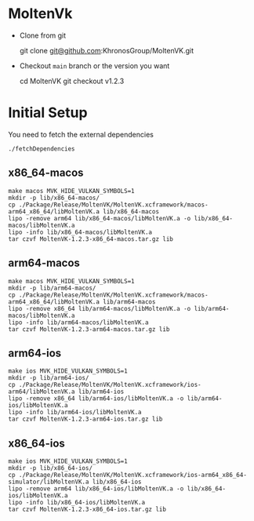 
# MoltenVk

* Clone from git

    git clone git@github.com:KhronosGroup/MoltenVK.git

* Checkout `main` branch or the version you want

    cd MoltenVK
    git checkout v1.2.3

# Initial Setup

You need to fetch the external dependencies

    ./fetchDependencies

## x86_64-macos

    make macos MVK_HIDE_VULKAN_SYMBOLS=1
    mkdir -p lib/x86_64-macos/
    cp ./Package/Release/MoltenVK/MoltenVK.xcframework/macos-arm64_x86_64/libMoltenVK.a lib/x86_64-macos
    lipo -remove arm64 lib/x86_64-macos/libMoltenVK.a -o lib/x86_64-macos/libMoltenVK.a
    lipo -info lib/x86_64-macos/libMoltenVK.a
    tar czvf MoltenVK-1.2.3-x86_64-macos.tar.gz lib

## arm64-macos

    make macos MVK_HIDE_VULKAN_SYMBOLS=1
    mkdir -p lib/arm64-macos/
    cp ./Package/Release/MoltenVK/MoltenVK.xcframework/macos-arm64_x86_64/libMoltenVK.a lib/arm64-macos
    lipo -remove x86_64 lib/arm64-macos/libMoltenVK.a -o lib/arm64-macos/libMoltenVK.a
    lipo -info lib/arm64-macos/libMoltenVK.a
    tar czvf MoltenVK-1.2.3-arm64-macos.tar.gz lib

## arm64-ios

    make ios MVK_HIDE_VULKAN_SYMBOLS=1
    mkdir -p lib/arm64-ios/
    cp ./Package/Release/MoltenVK/MoltenVK.xcframework/ios-arm64/libMoltenVK.a lib/arm64-ios
    lipo -remove x86_64 lib/arm64-ios/libMoltenVK.a -o lib/arm64-ios/libMoltenVK.a
    lipo -info lib/arm64-ios/libMoltenVK.a
    tar czvf MoltenVK-1.2.3-arm64-ios.tar.gz lib

## x86_64-ios

    make ios MVK_HIDE_VULKAN_SYMBOLS=1
    mkdir -p lib/x86_64-ios/
    cp ./Package/Release/MoltenVK/MoltenVK.xcframework/ios-arm64_x86_64-simulator/libMoltenVK.a lib/x86_64-ios
    lipo -remove arm64 lib/x86_64-ios/libMoltenVK.a -o lib/x86_64-ios/libMoltenVK.a
    lipo -info lib/x86_64-ios/libMoltenVK.a
    tar czvf MoltenVK-1.2.3-x86_64-ios.tar.gz lib
